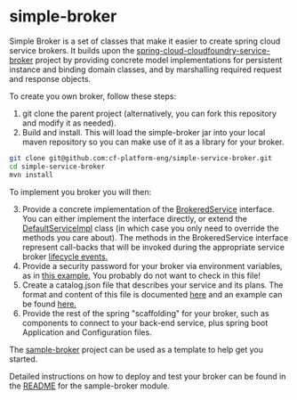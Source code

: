 # simple-broker
Simple Broker is a set of classes that make it easier to create spring cloud service brokers. It builds upon the [spring-cloud-cloudfoundry-service-broker](https://github.com/spring-cloud/spring-cloud-cloudfoundry-service-broker) project by providing concrete model implementations for persistent instance and binding domain classes, and by marshalling required request and response objects.

To create you own broker, follow these steps:

1. git clone the parent project (alternatively, you can fork this repository and modify it as needed).
1. Build and install. This will load the simple-broker jar into your local maven repository so you can make use of it as a library for your broker.
```bash
git clone git@github.com:cf-platform-eng/simple-service-broker.git
cd simple-service-broker
mvn install
  ```
To implement you broker you will then:

3. Provide a concrete implementation of the [BrokeredService](src/main/java/io/pivotal/ecosystem/servicebroker/service/BrokeredService.java) interface. You can either implement the interface directly, or extend the [DefaultServiceImpl](src/main/java/io/pivotal/ecosystem/servicebroker/service/DefaultServiceImpl.java) class (in which case you only need to override the methods you care about). The methods in the BrokeredService interface represent call-backs that will be invoked during the appropriate service broker [lifecycle events.](https://docs.cloudfoundry.org/services/api.html)
1. Provide a security password for your broker via environment variables, as in [this example.](../sample-broker/manifest.yml) You probably do not want to check in this file!
1. Create a catalog.json file that describes your service and its plans. The format and content of this file is documented [here](https://docs.cloudfoundry.org/services/catalog-metadata.html) and an example can be found [here.](src/test/resources/application.properties)
1. Provide the rest of the spring "scaffolding" for your broker, such as components to connect to your back-end service, plus  spring boot Application and Configuration files.

The [sample-broker](../sample-broker) project can be used as a template to help get you started.

Detailed instructions on how to deploy and test your broker can be found in the [README](../sample-broker/README.md) for the sample-broker module.
